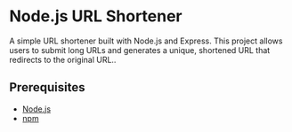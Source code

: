 # Node.js URL Shortener

A simple URL shortener built with Node.js and Express. This project allows users to submit long URLs and generates a unique, shortened URL that redirects to the original URL..


## Prerequisites

- [Node.js](https://nodejs.org/) 
- [npm](https://www.npmjs.com/)

